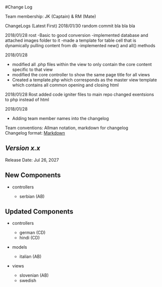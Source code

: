 #Change Log

Team membership:  JK (Captain) & RM (Mate)  

ChangeLogs (Latest First)
2018/01/30
random commit bla bla bla

2018/01/28
rost
-Basic to good conversion
-implemented database and attached images folder to it
-made a template for table cell that is dynamically pulling content from db
-implemented new() and all() methods


2018/01/28
- modified all .php files within the view to only contain the core content specific to that view
- modified the core controller to show the same page title for all views
- Created a template.php which corresponds as the master view template which contains all common opening and closing html



2018/01/28
Rost
added code igniter files to main repo
changed exentsions to php instead of html

2018/01/28
- Adding team member names into the changelog

Team conventions: Allman notation, markdown for changelog  
Changelog format: [Markdown](https://github.com/adam-p/markdown-here/wiki/Markdown-Cheatsheet)

## *Version x.x*

Release Date: Jul 26, 2027

## New Components

-   controllers

    -   serbian (AB)

## Updated Components

-   controllers

    -   german (CD)
    -   hindi (CD)

-   models

    -   italian (AB)

-   views

    -   slovenian (AB)
    -   swedish
